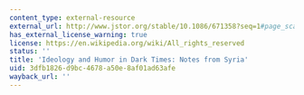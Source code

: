 ```yaml
---
content_type: external-resource
external_url: http://www.jstor.org/stable/10.1086/671358?seq=1#page_scan_tab_contents
has_external_license_warning: true
license: https://en.wikipedia.org/wiki/All_rights_reserved
status: ''
title: 'Ideology and Humor in Dark Times: Notes from Syria'
uid: 3dfb1826-d9bc-4678-a50e-8af01ad63afe
wayback_url: ''
---
```

